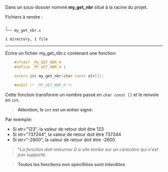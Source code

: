 Dans un sous-dossier nommé **my_get_nbr** situé à la racine du projet.

Fichiers à rendre :

```
.
└── my_get_nbr.c

1 directory, 1 file
```

---
Écrire un fichier my_get_nbr.c contenant une fonction:
```cpp
    #ifndef _My_GET_NBR_H
    #define _MY_GET_NBR_H 1

    extern int my_get_nbr(char const str[]);

    #endif /* _MY_GET_NBR_H */
```
Cette fonction transforme un nombre passé en ``char const []`` et le
renvoie en ``int``.

> **Attention, le ``int`` est un entier signé.**

Par exemple:

* Si str="123", la valeur de retour doit être 123
* Si str="737244", la valeur de retour doit être 737244
* Si str="-2600", la valeur de retour doit être -2600

> **La fonction doit retourner 0 si elle tombe sur un caractère qui n'est pas supporté.*

> **Toutes les fonctions non spécifiées sont interdites**

